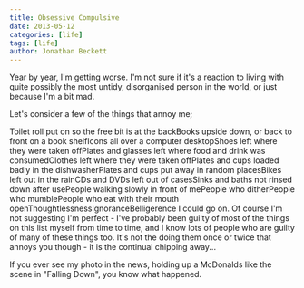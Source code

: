 ```yaml
---
title: Obsessive Compulsive
date: 2013-05-12
categories: [life]
tags: [life]
author: Jonathan Beckett
---
```


Year by year, I'm getting worse. I'm not sure if it's a reaction to living with quite possibly the most untidy, disorganised person in the world, or just because I'm a bit mad.

Let's consider a few of the things that annoy me;

Toilet roll put on so the free bit is at the backBooks upside down, or back to front on a book shelfIcons all over a computer desktopShoes left where they were taken offPlates and glasses left where food and drink was consumedClothes left where they were taken offPlates and cups loaded badly in the dishwasherPlates and cups put away in random placesBikes left out in the rainCDs and DVDs left out of casesSinks and baths not rinsed down after usePeople walking slowly in front of mePeople who ditherPeople who mumblePeople who eat with their mouth openThoughtlessnessIgnoranceBelligerence I could go on. Of course I'm not suggesting I'm perfect - I've probably been guilty of most of the things on this list myself from time to time, and I know lots of people who are guilty of many of these things too. It's not the doing them once or twice that annoys you though - it is the continual chipping away...

If you ever see my photo in the news, holding up a McDonalds like the scene in "Falling Down", you know what happened.